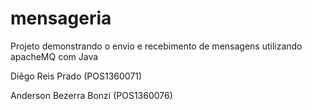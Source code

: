 # mensageria
Projeto demonstrando o envio e recebimento de mensagens utilizando apacheMQ com Java


Diêgo Reis Prado (POS1360071)

Anderson Bezerra Bonzi (POS1360076)
